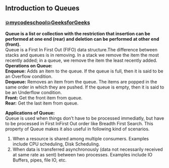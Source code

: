 ## Introduction to Queues  
### [:boom:mycodeschool](https://www.youtube.com/watch?v=XuCbpw6Bj1U&list=PL2_aWCzGMAwI3W_JlcBbtYTwiQSsOTa6P&index=23)[:boom:GeeksforGeeks](https://www.geeksforgeeks.org/queue-set-1introduction-and-array-implementation/)    
**Queue is a list or collection with the restriction that insertion can be performed at one end (rear) and deletion can be performed at other end (front).**    
Queue is a  First In First Out (FIFO)  data structure.The difference between stacks and queues is in removing. In a stack we remove the item the most recently added; in a queue, we remove the item the least recently added.  
**Operations on Queue:**  
**Enqueue:**  Adds an item to the queue. If the queue is full, then it is said to be an Overflow condition.  
**Dequeue:**  Removes an item from the queue. The items are popped in the same order in which they are pushed. If the queue is empty, then it is said to be an Underflow condition.   
**Front:**  Get the front item from queue.  
**Rear:**  Get the last item from queue.    

**Applications of Queue:**  
Queue is used when things don’t have to be processed immediatly, but have to be processed in First InFirst Out order like Breadth First Search. This property of Queue makes it also useful in following kind of scenarios.  
1) When a resource is shared among multiple consumers. Examples include CPU scheduling, Disk Scheduling.  
2) When data is transferred asynchronously (data not necessarily received at same rate as sent) between two processes. Examples include IO Buffers, pipes, file IO, etc.  
